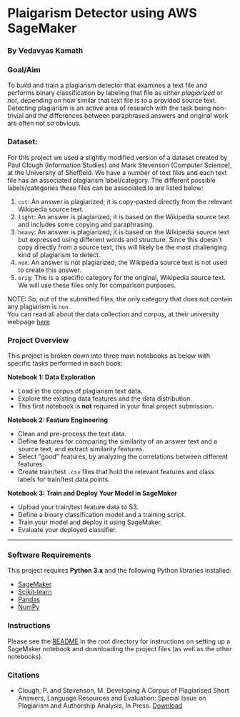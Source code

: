 # Plaigarism Detector using AWS SageMaker

### By Vedavyas Kamath

### Goal/Aim
To build and train a plagiarism detector that examines a text file and performs binary classification by labeling that file as either *plagiarized* or *not*, depending on how similar that text file is to a provided source text. Detecting plagiarism is an active area of research with the task being non-trivial and the differences between paraphrased answers and original work are often not so obvious.

### Dataset:
For this project we used a slightly modified version of a dataset created by Paul Clough (Information Studies) and Mark Stevenson (Computer Science), at the University of Sheffield. We have a number of text files and each text file has an associated plagiarism label/category. 
The different possible labels/categories these files can be associated to are listed below:
1. `cut`: An answer is plagiarized; it is copy-pasted directly from the relevant Wikipedia source text.
2. `light`: An answer is plagiarized; it is based on the Wikipedia source text and includes some copying and paraphrasing.
3. `heavy`: An answer is plagiarized; it is based on the Wikipedia source text but expressed using different words and structure. Since this doesn't copy directly from a source text, this will likely be the most challenging kind of plagiarism to detect.
4. `non`: An answer is not plagiarized; the Wikipedia source text is not used to create this answer.
5. `orig`: This is a specific category for the original, Wikipedia source text. We will use these files only for comparison purposes.

NOTE: So, out of the submitted files, the only category that does not contain any plagiarism is `non`. <br>
You can read all about the data collection and corpus, at their university webpage [here](https://ir.shef.ac.uk/cloughie/resources/plagiarism_corpus.html#Contents)

### Project Overview
This project is broken down into three main notebooks as below with specific tasks performed in each book:

**Notebook 1: Data Exploration**
* Load in the corpus of plagiarism text data.
* Explore the existing data features and the data distribution.
* This first notebook is **not** required in your final project submission.

**Notebook 2: Feature Engineering**
* Clean and pre-process the text data.
* Define features for comparing the similarity of an answer text and a source text, and extract similarity features.
* Select "good" features, by analyzing the correlations between different features.
* Create train/test `.csv` files that hold the relevant features and class labels for train/test data points.

**Notebook 3: Train and Deploy Your Model in SageMaker**
* Upload your train/test feature data to S3.
* Define a binary classification model and a training script.
* Train your model and deploy it using SageMaker.
* Evaluate your deployed classifier.

---

### Software Requirements
This project requires **Python 3.x** and the following Python libraries installed:

- [SageMaker](https://sagemaker.readthedocs.io/en/stable/)
- [Scikit-learn](https://scikit-learn.org/stable/)
- [Pandas](https://pandas.pydata.org/)
- [NumPy](http://www.numpy.org/)

### Instructions
Please see the [README](https://github.com/udacity/ML_SageMaker_Studies/tree/master/README.md) in the root directory for instructions on setting up a SageMaker notebook and downloading the project files (as well as the other notebooks).

### Citations
- Clough, P. and Stevenson, M. Developing A Corpus of Plagiarised Short Answers, Language Resources and Evaluation: Special Issue on Plagiarism and Authorship Analysis, In Press. [Download](https://ir.shef.ac.uk/cloughie/resources/plagiarism_corpus.html)

